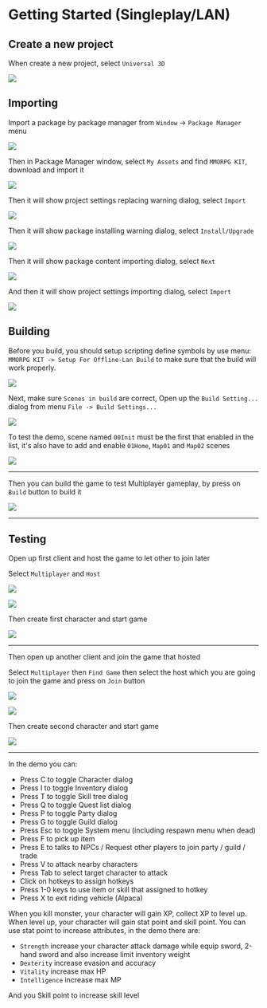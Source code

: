 # Getting Started (Singleplay/LAN)

## Create a new project

When create a new project, select `Universal 3D`

![](../images/101/2025/001.png)

## Importing

Import a package by package manager from `Window` -> `Package Manager` menu

![](../images/101/2025/002.png)

Then in Package Manager window, select `My Assets` and find `MMORPG KIT`, download and import it

![](../images/101/2025/003.png)

Then it will show project settings replacing warning dialog, select `Import`

![](../images/101/2025/004.png)

Then it will show package installing warning dialog, select `Install/Upgrade`

![](../images/101/2025/005.png)

Then it will show package content importing dialog, select `Next`

![](../images/101/2025/006.png)

And then it will show project settings importing dialog, select `Import`

![](../images/101/2025/007.png)

## Building

Before you build, you should setup scripting define symbols by use menu: `MMORPG KIT -> Setup For Offline-Lan Build` to make sure that the build will work properly.

![](../images/setup-offline-lan.png)

Next, make sure `Scenes in build` are correct, Open up the `Build Setting...` dialog from menu `File -> Build Settings...` 

![](../images/101/004.png)

To test the demo, scene named `00Init` must be the first that enabled in the list, it's also have to add and enable `01Home`, `Map01` and `Map02` scenes

![](../images/101/005.png)

* * *

Then you can build the game to test Multiplayer gameplay, by press on `Build` button to build it

![](../images/101/006.png)


* * *

## Testing

Open up first client and host the game to let other to join later

Select `Multiplayer` and `Host`

![](../images/101/007.png)

![](../images/101/008.png)

Then create first character and start game

![](../images/101/009.png)

* * *

Then open up another client and join the game that hosted

Select `Multiplayer` then `Find Game` then select the host which you are going to join the game and press on `Join` button

![](../images/101/010.png)

![](../images/101/011.png)

Then create second character and start game

![](../images/101/012.png)

* * *

In the demo you can:

*   Press C to toggle Character dialog
*   Press I to toggle Inventory dialog
*   Press T to toggle Skill tree dialog
*   Press Q to toggle Quest list dialog
*   Press P to toggle Party dialog
*   Press G to toggle Guild dialog
*   Press Esc to toggle System menu (including respawn menu when dead)
*   Press F to pick up item
*   Press E to talks to NPCs / Request other players to join party / guild / trade
*   Press V to attack nearby characters
*   Press Tab to select target character to attack
*   Click on hotkeys to assign hotkeys
*   Press 1-0 keys to use item or skill that assigned to hotkey
*   Press X to exit riding vehicle (Alpaca)

When you kill monster, your character will gain XP, collect XP to level up. When level up, your character will gain stat point and skill point. You can use stat point to increase attributes, in the demo there are:

*   `Strength` increase your character attack damage while equip sword, 2-hand sword and also increase limit inventory weight
*   `Dexterity` increase evasion and accuracy
*   `Vitality` increase max HP
*   `Intelligence` increase max MP

And you Skill point to increase skill level
<!--stackedit_data:
eyJoaXN0b3J5IjpbMTMyNDUxNDk5Nl19
-->
